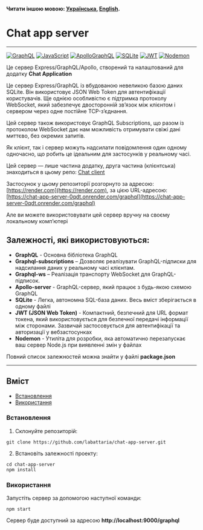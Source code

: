 **Читати іншою мовою: [Українська](README.ukr.md), [English](README.md).**

# Chat app server

---

[![GraphQL](https://img.shields.io/badge/GraphQl-E10098?style=for-the-badge&logo=graphql&logoColor=white)](#)
[![JavaScript](https://img.shields.io/badge/JavaScript-323330?style=for-the-badge&logo=javascript&logoColor=F7DF1E)](#)
[![ApolloGraphQL](https://img.shields.io/badge/-ApolloGraphQL-311C87?style=for-the-badge&logo=apollo-graphql)](#)
[![SQLite](https://img.shields.io/badge/sqlite-%2307405e.svg?style=for-the-badge&logo=sqlite&logoColor=white)](#)
[![JWT](https://img.shields.io/badge/JWT-black?style=for-the-badge&logo=JSON%20web%20tokens)](#)
[![Nodemon](https://img.shields.io/badge/NODEMON-%23323330.svg?style=for-the-badge&logo=nodemon&logoColor=%BBDEAD)](#)

Це сервер Express/GraphQL/Apollo, створений та налаштований для додатку **Chat Application**

Це сервер Express/GraphQL із вбудованою невеликою базою даних SQLite. Він використовує JSON Web Token для автентифікації користувачів. Ще однією особливістю є підтримка протоколу WebSocket, який забезпечує двосторонній зв’язок між клієнтом і сервером через одне постійне TCP-з’єднання.

Цей сервер також використовує GraphQL Subscriptions, що разом із протоколом WebSocket дає нам можливість отримувати свіжі дані миттєво, без окремих запитів.

Як клієнт, так і сервер можуть надсилати повідомлення один одному одночасно, що робить це ідеальним для застосунків у реальному часі.

Цей сервер — лише частина додатку, друга частина (клієнтська) знаходиться в цьому репо: [Chat client](https://github.com/labattaria/chat-app-client)

Застосунок у цьому репозиторії розгорнуто за адресою: [https://render.com](https://render.com), за цією URL-адресою: [https://chat-app-server-0qdt.onrender.com/graphql](https://chat-app-server-0qdt.onrender.com/graphql)

Але ви можете використовувати цей сервер вручну на своєму локальному комп’ютері

## Залежностi, якi використовуються:

- **GraphQL** - Основна бібліотека GraphQL
- **Graphql-subscriptions** – Дозволяє реалізувати GraphQL-підписки для надсилання даних у реальному часі клієнтам.
- **Graphql-ws** – Реалізація транспорту WebSocket для GraphQL-підписок.
- **Apollo-server** - GraphQL-сервер, який працює з будь-якою схемою GraphQL
- **SQLite** - Легка, автономна SQL-база даних. Весь вміст зберігається в одному файлі
- **JWT (JSON Web Token)** - Компактний, безпечний для URL формат токена, який використовується для безпечної передачі інформації між сторонами. Зазвичай застосовується для автентифікації та авторизації у вебзастосунках
- **Nodemon** - Утиліта для розробки, яка автоматично перезапускає ваш сервер Node.js при виявленні змін у файлах

Повний список залежностей можна знайти у файлі **package.json**

---

## Вміст

- [Встановлення](#Встановлення)
- [Використання](#Використання)

### Встановлення

1. Склонуйте репозиторій:

```shell
git clone https://github.com/labattaria/chat-app-server.git
```

2. Встановіть залежності проекту:

```shell
cd chat-app-server
npm install
```

### Використання

Запустіть сервер за допомогою наступної команди:

```shell
npm start
```

Сервер буде доступний за адресою **http://localhost:9000/graphql**
